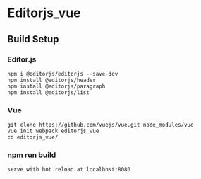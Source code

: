 # Editorjs_vue

## Build Setup

### Editor.js
```
npm i @editorjs/editorjs --save-dev
npm install @editorjs/header
npm install @editorjs/paragraph
npm install @editorjs/list
```

###  Vue
```
git clone https://github.com/vuejs/vue.git node_modules/vue
vue init webpack editorjs_vue
cd editorjs_vue/
```

### npm run build
```
serve with hot reload at localhost:8080
```


